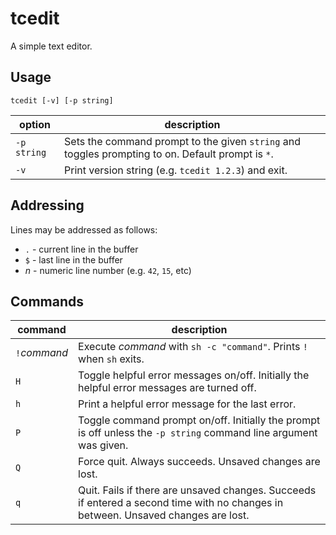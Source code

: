# tcedit

A simple text editor.

## Usage

```
tcedit [-v] [-p string]
```

| option      | description                                                                                       |
| ----------- | ------------------------------------------------------------------------------------------------- |
| `-p string` | Sets the command prompt to the given `string` and toggles prompting to on. Default prompt is `*`. |
| `-v`        | Print version string (e.g. `tcedit 1.2.3`) and exit.                                              |

## Addressing

Lines may be addressed as follows:

* `.` - current line in the buffer
* `$` - last line in the buffer
* _n_ - numeric line number (e.g. `42`, `15`, etc)

## Commands

| command              | description                                                                                                                       |
| -------------------- | --------------------------------------------------------------------------------------------------------------------------------- |
| `!`*command*         | Execute *command* with `sh -c "command"`. Prints `!` when `sh` exits.                                                             |
| `H`                  | Toggle helpful error messages on/off. Initially the helpful error messages are turned off.                                        |
| `h`                  | Print a helpful error message for the last error.                                                                                 |
| `P`                  | Toggle command prompt on/off. Initially the prompt is off unless the `-p string` command line argument was given.                 |
| `Q`                  | Force quit. Always succeeds. Unsaved changes are lost.                                                                            |
| `q`                  | Quit. Fails if there are unsaved changes. Succeeds if entered a second time with no changes in between. Unsaved changes are lost. |
